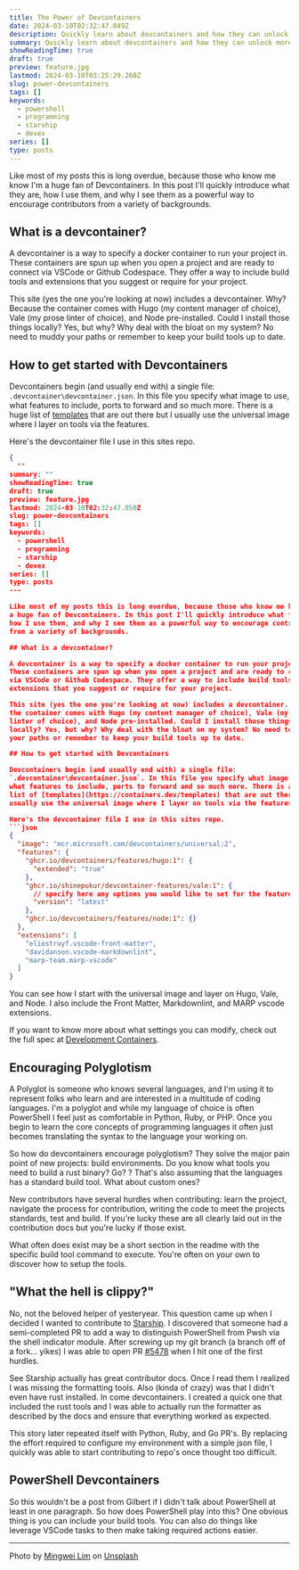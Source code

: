 ```yaml
---
title: The Power of Devcontainers
date: 2024-03-10T02:32:47.049Z
description: Quickly learn about devcontainers and how they can unlock more contributors to your projects.
summary: Quickly learn about devcontainers and how they can unlock more contributors to your projects.
showReadingTime: true
draft: true
preview: feature.jpg
lastmod: 2024-03-10T03:25:29.260Z
slug: power-devcontainers
tags: []
keywords:
  - powershell
  - programming
  - starship
  - devex
series: []
type: posts
---
```


Like most of my posts this is long overdue, because those who know me know I'm
a huge fan of Devcontainers. In this post I'll quickly introduce what they are,
how I use them, and why I see them as a powerful way to encourage contributors
from a variety of backgrounds.

## What is a devcontainer?

A devcontainer is a way to specify a docker container to run your project in.
These containers are spun up when you open a project and are ready to connect
via VSCode or Github Codespace. They offer a way to include build tools and
extensions that you suggest or require for your project.

This site (yes the one you're looking at now) includes a devcontainer. Why? Because
the container comes with Hugo (my content manager of choice), Vale (my prose
linter of choice), and Node pre-installed. Could I install those things
locally? Yes, but why? Why deal with the bloat on my system? No need to muddy
your paths or remember to keep your build tools up to date.

## How to get started with Devcontainers

Devcontainers begin (and usually end with) a single file:
`.devcontainer\devcontainer.json`. In this file you specify what image to use,
what features to include, ports to forward and so much more. There is a huge
list of [templates](https://containers.dev/templates) that are out there but I
usually use the universal image where I layer on tools via the features.

Here's the devcontainer file I use in this sites repo.
```json
{
  ""
summary: ""
showReadingTime: true
draft: true
preview: feature.jpg
lastmod: 2024-03-10T02:32:47.050Z
slug: power-devcontainers
tags: []
keywords:
  - powershell
  - programming
  - starship
  - devex
series: []
type: posts
---

Like most of my posts this is long overdue, because those who know me know I'm
a huge fan of Devcontainers. In this post I'll quickly introduce what they are,
how I use them, and why I see them as a powerful way to encourage contributors
from a variety of backgrounds.

## What is a devcontainer?

A devcontainer is a way to specify a docker container to run your project in.
These containers are spun up when you open a project and are ready to connect
via VSCode or Github Codespace. They offer a way to include build tools and
extensions that you suggest or require for your project.

This site (yes the one you're looking at now) includes a devcontainer. Why? Because
the container comes with Hugo (my content manager of choice), Vale (my prose
linter of choice), and Node pre-installed. Could I install those things
locally? Yes, but why? Why deal with the bloat on my system? No need to muddy
your paths or remember to keep your build tools up to date.

## How to get started with Devcontainers

Devcontainers begin (and usually end with) a single file:
`.devcontainer\devcontainer.json`. In this file you specify what image to use,
what features to include, ports to forward and so much more. There is a huge
list of [templates](https://containers.dev/templates) that are out there but I
usually use the universal image where I layer on tools via the features.

Here's the devcontainer file I use in this sites repo.
```json
{
  "image": "mcr.microsoft.com/devcontainers/universal:2",
  "features": {
    "ghcr.io/devcontainers/features/hugo:1": {
      "extended": "true"
    },
    "ghcr.io/shinepukur/devcontainer-features/vale:1": {
      // specify here any options you would like to set for the feature
      "version": "latest"
    },
    "ghcr.io/devcontainers/features/node:1": {}
  },
  "extensions": [
    "eliostruyf.vscode-front-matter",
    "davidanson.vscode-markdownlint",
    "marp-team.marp-vscode"
  ]
}
```

You can see how I start with the universal image and layer on Hugo, Vale, and
Node. I also include the Front Matter, Markdownlint, and MARP vscode extensions.

If you want to know more about what settings you can modify, check out the full
spec at [Development Containers](https://containers.dev/).

## Encouraging Polyglotism

A Polyglot is someone who knows several languages, and I'm using it to represent
folks who learn and are interested in a multitude of coding languages. I'm a
polyglot and while my language of choice is often PowerShell I feel just as
comfortable in Python, Ruby, or PHP. Once you begin to learn the core concepts
of programming languages it often just becomes translating the syntax to the
language your working on.

So how do devcontainers encourage polyglotism? They solve the major pain point
of new projects: build environments. Do you know what tools you need to build a
rust binary? Go? <insert JS framework of the week>? That's also assuming that
the languages has a standard build tool. What about custom ones?

New contributors have several hurdles when contributing: learn the project,
navigate the process for contribution, writing the code to meet the projects
standards, test and build. If you're lucky these are all clearly laid out in
the contribution docs but you're lucky if those exist.

What often does exist may be a short section in the readme with the specific
build tool command to execute. You're often on your own to discover how to setup
the tools.

## "What the hell is clippy?"

No, not the beloved helper of yesteryear. This question came up when I decided I
wanted to contribute to [Starship](https://starship.rs). I discovered that
someone had a semi-completed PR to add a way to distinguish PowerShell from Pwsh
via the shell indicator module. After screwing up my git branch (a branch off of
a fork... yikes) I was able to open PR
[#5478](https://github.com/starship/starship/pull/5478) when I hit one of the first
hurdles.

See Starship actually has great contributor docs. Once I read them I realized I
was missing the formatting tools. Also (kinda of crazy) was that I didn't even
have rust installed. In come devcontainers. I created a quick one that included
the rust tools and I was able to actually run the formatter as described by the
docs and ensure that everything worked as expected.

This story later repeated itself with Python, Ruby, and Go PR's. By replacing
the effort required to configure my environment with a simple json file, I
quickly was able to start contributing to repo's once thought too difficult.

## PowerShell Devcontainers

So this wouldn't be a post from Gilbert if I didn't talk about PowerShell at
least in one paragraph. So how does PowerShell play into this? One obvious thing
is you can include your build tools. You can also do things like leverage VSCode
tasks to then make taking required actions easier.

---
Photo by <a href="https://unsplash.com/@cmzw?utm_content=creditCopyText&utm_medium=referral&utm_source=unsplash">Mingwei Lim</a> on <a href="https://unsplash.com/photos/a-black-and-white-photo-of-a-spiral-design-K5T3UMuc114?utm_content=creditCopyText&utm_medium=referral&utm_source=unsplash">Unsplash</a>
